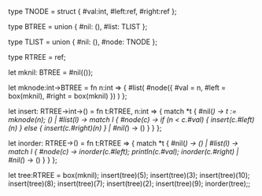 type TNODE = struct {
        #val:int,
        #left:ref<BTREE>,
        #right:ref<BTREE>
};

type BTREE = union {
        #nil: (),
        #list: TLIST
};

type TLIST = union {
        #nil: (),
        #node: TNODE
};

type RTREE = ref<BTREE>;

let mknil: BTREE = #nil(());

let mknode:int->BTREE =
    fn n:int => {
        #list(
            #node({
                #val = n,
                #left = box(mknil), 
                #right = box(mknil)
            })
        )
    };

let insert: RTREE->int->() = 
    fn t:RTREE, n:int =>
    {
        match *t {
            #nil(_) -> 
                t := mknode(n); ()
        |   #list(l) ->
            match l {
                #node(c) ->
                    if (n < c.#val)
                        { insert(c.#left)(n) }
                    else
                        { insert(c.#right)(n) }
            |   #nil(_) -> ()
            }
        }
    };

let inorder: RTREE->() = 
    fn t:RTREE =>
    {
        match *t {
            #nil(_) -> ()
        |   #list(l) ->
            match l {
                #node(c) ->
                    inorder(c.#left);
                    println(c.#val);
                    inorder(c.#right)
            |   #nil(_) -> ()
            }
        }
    };

let tree:RTREE = box(mknil);
insert(tree)(5);
insert(tree)(3);
insert(tree)(10);
insert(tree)(8);
insert(tree)(7);
insert(tree)(2);
insert(tree)(9);
inorder(tree);;